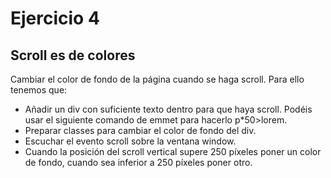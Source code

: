 # Ejercicio 4

## Scroll es de colores

Cambiar el color de fondo de la página cuando se haga scroll. Para ello tenemos que:

- Añadir un div con suficiente texto dentro para que haya scroll. Podéis usar el siguiente comando de emmet para hacerlo p\*50>lorem.
- Preparar classes para cambiar el color de fondo del div.
- Escuchar el evento scroll sobre la ventana window.
- Cuando la posición del scroll vertical supere 250 píxeles poner un color de fondo, cuando sea inferior a 250 píxeles poner otro.
